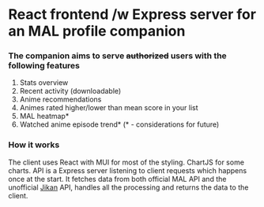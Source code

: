 # React frontend /w Express server for an MAL profile companion

### The companion aims to serve ~~authorized~~ users with the following features
1. Stats overview
2. Recent activity (downloadable)
3. Anime recommendations
4. Animes rated higher/lower than mean score in your list
5. MAL heatmap*
6. Watched anime episode trend*
(* - considerations for future)

### How it works
The client uses React with MUI for most of the styling. ChartJS for some charts. API is a Express server listening to client requests which happens once at the start. It fetches data from both official MAL API and the unofficial [Jikan](https://jikan.moe/) API, handles all the processing and returns the data to the client.
